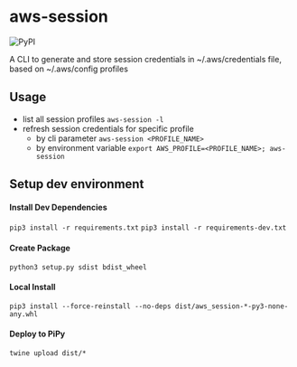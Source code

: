 # aws-session

![PyPI](https://img.shields.io/pypi/v/aws-configure)

A CLI to generate and store session credentials in ~/.aws/credentials file, based on ~/.aws/config profiles

## Usage

* list all session profiles `aws-session -l`
* refresh session credentials for specific profile
  * by cli parameter `aws-session <PROFILE_NAME>`
  * by environment variable `export AWS_PROFILE=<PROFILE_NAME>; aws-session`


## Setup dev environment

#### Install Dev Dependencies
`pip3 install -r requirements.txt`
`pip3 install -r requirements-dev.txt`

#### Create Package
`python3 setup.py sdist bdist_wheel`

#### Local Install
`pip3 install --force-reinstall --no-deps dist/aws_session-*-py3-none-any.whl`

#### Deploy to PiPy
`twine upload dist/*`
